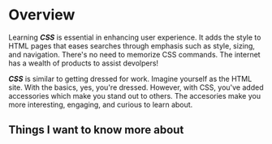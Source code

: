 # Overview

Learning ***CSS*** is essential in enhancing user experience.  It adds the style to HTML pages that eases searches through emphasis such as style, sizing, and navigation.  There's no need to memorize CSS commands.  The internet has a wealth of products to assist devolpers!

***CSS*** is similar to getting dressed for work.  Imagine yourself as the HTML site.  With the basics, yes, you're dressed.  However, with CSS, you've added accessories which make you stand out to others.  The accesories make you more interesting, engaging, and curious to learn about.

## Things I want to know more about
